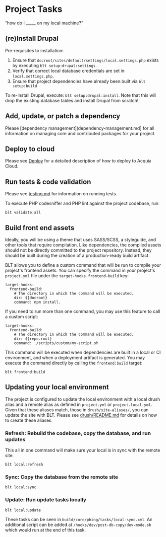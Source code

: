 # Project Tasks

“how do I _____ on my local machine?”

## (re)Install Drupal

Pre-requisites to installation:

1. Ensure that `docroot/sites/default/settings/local.settings.php` exists by executing `blt setup:drupal:settings`.
1. Verify that correct local database credentials are set in `local.settings.php`.
1. Ensure that project dependencies have already been built via `blt setup:build`

To re-install Drupal, execute: `blt setup:drupal:install`. Note that this will drop the existing database tables and install Drupal from scratch!

## Add, update, or patch a dependency

Please [dependency management](dependency-management.md] for all information on managing core and contributed packages for your project.

## Deploy to cloud

Please see [Deploy](deploy.md) for a detailed description of how to deploy to Acquia Cloud.

## Run tests & code validation

Please see [testing.md](testing.md) for information on running tests.

To execute PHP codesniffer and PHP lint against the project codebase, run:

    blt validate:all

## Build front end assets

Ideally, you will be using a theme that uses SASS/SCSS, a styleguide, and other tools that require compilation. Like dependencies, the compiled assets should not be directly committed to the project repository. Instead, they should be built during the creation of a production-ready build artifact.

BLT allows you to define a custom command that will be run to compile your project's frontend assets. You can specify the command in your project's `project.yml` file under the `target-hooks.frontend-build` key:


    target-hooks:
      frontend-build:
        # The directory in which the command will be executed.
        dir: ${docroot}
        command: npm install.

If you need to run more than one command, you may use this feature to call a custom script:

    target-hooks:
      frontend-build:
        # The directory in which the command will be executed.
        dir: ${repo.root}
        command: ./scripts/custom/my-script.sh

This command will be executed when dependencies are built in a local or CI environment, and when a deployment artifact is generated. You may execute the command directly by calling the `frontend:build` target:

    blt frontend:build

## Updating your local environment

The project is configured to update the local environment with a local drush alias and a remote alias as defined in `project.yml` or `project.local.yml`. Given that these aliases match, those in `drush/site-aliases/`, you can update the site with BLT. Please see [drush/README.md](../template/drush/README.md) for details on how to create these aliases.

### Refresh: Rebuild the codebase, copy the database, and run updates

This all in one command will make sure your local is in sync with the remote site.

    blt local:refresh

### Sync: Copy the database from the remote site

    blt local:sync

### Update: Run update tasks locally

    blt local:update

These tasks can be seen in `build/core/phing/tasks/local-sync.xml`. An additional script can be added at `/hooks/dev/post-db-copy/dev-mode.sh` which would run at the end of this task.
